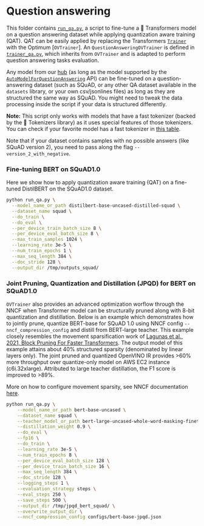 <!---
Copyright 2022 The HuggingFace Team. All rights reserved.

Licensed under the Apache License, Version 2.0 (the "License");
you may not use this file except in compliance with the License.
You may obtain a copy of the License at

    http://www.apache.org/licenses/LICENSE-2.0

Unless required by applicable law or agreed to in writing, software
distributed under the License is distributed on an "AS IS" BASIS,
WITHOUT WARRANTIES OR CONDITIONS OF ANY KIND, either express or implied.
See the License for the specific language governing permissions and
limitations under the License.
-->
# Question answering

This folder contains [`run_qa.py`](https://github.com/huggingface/optimum/blob/main/examples/openvino/question-answering/run_qa.py), a script to fine-tune a 🤗 Transformers model on a question answering dataset while applying quantization aware training (QAT). QAT can be easily applied by replacing the Transformers [`Trainer`](https://huggingface.co/docs/transformers/main/en/main_classes/trainer#trainer) with the Optimum [`OVTrainer`].
An `QuestionAnsweringOVTrainer` is defined in [`trainer_qa.py`](https://github.com/huggingface/optimum/blob/main/examples/openvino/question-answering/trainer_qa.py), which inherits from `OVTrainer` and is adapted to perform question answering tasks evaluation.

Any model from our [hub](https://huggingface.co/models) (as long as the model supported by the [`AutoModelForQuestionAnswering`](https://huggingface.co/docs/transformers/main/en/model_doc/auto#transformers.AutoModelForQuestionAnswering) API) can be fine-tuned on a question-answering dataset (such as SQuAD, or any other QA dataset available in the `datasets` library, or your own csv/jsonlines files) as long as they are structured the same way as SQuAD. You might need to tweak the data processing inside the script if your data is structured differently.

**Note:** This script only works with models that have a fast tokenizer (backed by the 🤗 Tokenizers library) as it
uses special features of those tokenizers. You can check if your favorite model has a fast tokenizer in
[this table](https://huggingface.co/transformers/index.html#supported-frameworks).

Note that if your dataset contains samples with no possible answers (like SQuAD version 2), you need to pass along the flag `--version_2_with_negative`.

### Fine-tuning BERT on SQuAD1.0

Here we show how to apply quantization aware training (QAT) on a fine-tuned DistilBERT on the SQuAD1.0 dataset.

```bash
python run_qa.py \
  --model_name_or_path distilbert-base-uncased-distilled-squad \
  --dataset_name squad \
  --do_train \
  --do_eval \
  --per_device_train_batch_size 8 \
  --per_device_eval_batch_size 8 \
  --max_train_samples 1024 \
  --learning_rate 3e-5 \
  --num_train_epochs 1 \
  --max_seq_length 384 \
  --doc_stride 128 \
  --output_dir /tmp/outputs_squad/
```

### Joint Pruning, Quantization and Distillation (JPQD) for BERT on SQuAD1.0
`OVTrainer` also provides an advanced optimization worflow through the NNCF when Transformer model can be structurally pruned along with 8-bit quantization and distillation. Below is an example which demonstrates how to jointly prune, quantize BERT-base for SQuAD 1.0 using NNCF config `--nncf_compression_config` and distill from BERT-large teacher. This example closely resembles the movement sparsification work of [Lagunas et al., 2021, Block Pruning For Faster Transformers](https://arxiv.org/pdf/2109.04838.pdf). The output model of this example attains about 40% structured sparsity (denominated by linear layers only). The joint pruned and quantized OpenVINO IR provides >60% more throughput over quantize-only model on AWS EC2 instance (c6i.32xlarge). Attributed to large teacher distillation, the F1 score is improved to >89%.

More on how to configure movement sparsity, see NNCF documentation [here](https://github.com/openvinotoolkit/nncf/blob/develop/nncf/experimental/torch/sparsity/movement/MovementSparsity.md).
```bash
python run_qa.py \
    --model_name_or_path bert-base-uncased \
    --dataset_name squad \
    --teacher_model_or_path bert-large-uncased-whole-word-masking-finetuned-squad \
    --distillation_weight 0.9 \
    --do_eval \
    --fp16 \
    --do_train \
    --learning_rate 3e-5 \
    --num_train_epochs 8 \
    --per_device_eval_batch_size 128 \
    --per_device_train_batch_size 16 \
    --max_seq_length 384 \
    --doc_stride 128 \
    --logging_steps 1 \
    --evaluation_strategy steps \
    --eval_steps 250 \
    --save_steps 500 \
    --output_dir /tmp/jpqd_bert_squad/ \
    --overwrite_output_dir \
    --nncf_compression_config configs/bert-base-jpqd.json
```
